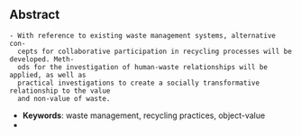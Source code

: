 ## Abstract
	- With reference to existing waste management systems, alternative con-
	  cepts for collaborative participation in recycling processes will be developed. Meth-
	  ods for the investigation of human-waste relationships will be applied, as well as
	  practical investigations to create a socially transformative relationship to the value
	  and non-value of waste.
- **Keywords**: waste management, recycling practices, object-value
-